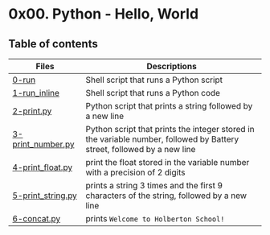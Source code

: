 # 0x00. Python - Hello, World

## Table of contents
Files | Descriptions
----- | ------------
[0-run](./0-run) | Shell script that runs a Python script
[1-run_inline](./1-run_inline) | Shell script that runs a Python code
[2-print.py](./2-print.py) | Python script that prints a string followed by a new line
[3-print_number.py](./3-print_number.py) | Python script that prints the integer stored in the variable number, followed by Battery street, followed by a new line
[4-print_float.py](./4-print_float.py) | print the float stored in the variable number with a precision of 2 digits
[5-print_string.py](./5-print_string.py) | prints a string 3 times and the first 9 characters of the string, followed by a new line
[6-concat.py](./6-concat.py) | prints `Welcome to Holberton School!`

